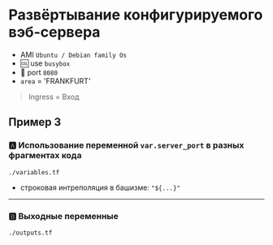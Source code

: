 # Развёртывание   конфигурируемого вэб-сервера

- AMI `Ubuntu / Debian family Os`
- :cool: use `busybox`
- :key: port `8080`
- `area` = 'FRANKFURT'
  
> Ingress = Вход

## Пример 3

### :a: Использование переменной `var.server_port` в разных фрагментах кода

`./variables.tf`

- строковая интреполяция в башизме: `"${...}"`

---

### :b: Bыходные переменные

`./outputs.tf`
